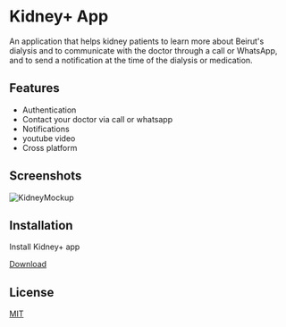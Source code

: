 # Kidney+ App

An application that helps kidney patients to learn more about Beirut's dialysis and to communicate with the doctor through a call or WhatsApp, and to send a notification at the time of the dialysis or medication.

<p align="center"
<img src="https://user-images.githubusercontent.com/78942298/207095032-fece2d44-959c-4377-800e-625cc4bb9063.png"
>
</p>

## Features

- Authentication
- Contact your doctor via call or whatsapp
- Notifications
- youtube video
- Cross platform

## Screenshots

![KidneyMockup](https://user-images.githubusercontent.com/78942298/207095100-8cb34e2f-0581-460d-865b-269ad61b0ac5.png)

## Installation

Install Kidney+ app

[Download](https://www.mediafire.com/file/8jd1axelsgx6cg9/Kidney.apk/file)

## License

[MIT](https://choosealicense.com/licenses/mit/)
